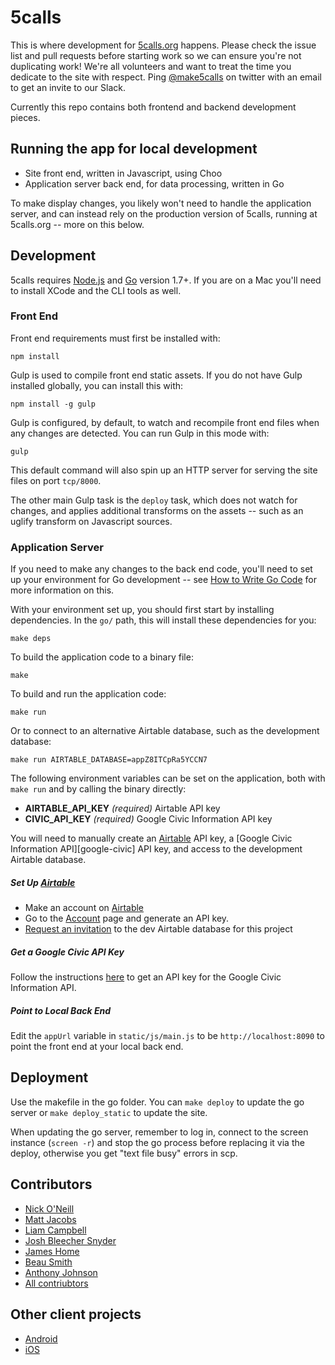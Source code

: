 # 5calls

This is where development for [5calls.org](http://5calls.org) happens. Please check the issue list and pull requests before starting work so we can ensure you're not duplicating work! We're all volunteers and want to treat the time you dedicate to the site with respect. Ping  [@make5calls](https://twitter.com/make5calls) on twitter with an email to get an invite to our Slack.

Currently this repo contains both frontend and backend development pieces.

## Running the app for local development

* Site front end, written in Javascript, using Choo
* Application server back end, for data processing, written in Go

To make display changes, you likely won't need to handle the application
server, and can instead rely on the production version of 5calls, running at
5calls.org -- more on this below.

## Development

5calls requires [Node.js][nodejs] and [Go][golang] version 1.7+. If you are on a
Mac you'll need to install XCode and the CLI tools as well.

[nodejs]: https://nodejs.org/en/
[golang]: https://golang.org/

### Front End

Front end requirements must first be installed with:

`npm install`

Gulp is used to compile front end static assets. If you do not have Gulp
installed globally, you can install this with:

`npm install -g gulp`

Gulp is configured, by default, to watch and recompile front end files when
any changes are detected. You can run Gulp in this mode with:

`gulp`

This default command will also spin up an HTTP server for serving the site
files on port `tcp/8000`.

The other main Gulp task is the `deploy` task, which does not watch for
changes, and applies additional transforms on the assets -- such as an uglify
transform on Javascript sources.

### Application Server

If you need to make any changes to the back end code, you'll need to set up
your environment for Go development -- see [How to Write Go
Code](https://golang.org/doc/code.html) for more information on this.

With your environment set up, you should first start by installing
dependencies. In the `go/` path, this will install these dependencies for you:

`make deps`

To build the application code to a binary file:

`make`

To build and run the application code:

`make run`

Or to connect to an alternative Airtable database, such as the development
database:

`make run AIRTABLE_DATABASE=appZ8ITCpRa5YCCN7`

The following environment variables can be set on the application, both with
`make run` and by calling the binary directly:

* **AIRTABLE_API_KEY** *(required)* Airtable API key
* **CIVIC_API_KEY** *(required)* Google Civic Information API key

You will need to manually create an [Airtable][airtable] API key, a [Google
Civic Information API][google-civic] API key, and access to the development
Airtable database.

##### Set Up [Airtable][airtable]

* Make an account on [Airtable][airtable]
* Go to the [Account](https://airtable.com/account) page and generate an API key.
* [Request an invitation][airtable-invite] to the dev Airtable database for this
  project

##### Get a Google Civic API Key

Follow the instructions [here](https://developers.google.com/civic-information/docs/using_api) to get an API key for the Google Civic Information API.

##### Point to Local Back End

Edit the `appUrl` variable in `static/js/main.js` to be `http://localhost:8090` to point the front end at your local back end.

[airtable]: https://airtable.com
[airtable-invite]: https://airtable.com/invite/l?inviteId=invo1EhjdkkkdjcxX&inviteToken=94e26833a508997c003b8908eebe4bb1
[civic-api]: https://developers.google.com/civic-information/docs/using_api

## Deployment

Use the makefile in the go folder. You can `make deploy` to update the go server or `make deploy_static` to update the site.

When updating the go server, remember to log in, connect to the screen instance (`screen -r`) and stop the go process before replacing it via the deploy, otherwise you get "text file busy" errors in scp.

## Contributors
 - [Nick O'Neill](https://github.com/nickoneill)
 - [Matt Jacobs](https://github.com/capndesign)
 - [Liam Campbell](https://github.com/liamdanger)
 - [Josh Bleecher Snyder](https://github.com/josharian)
 - [James Home](https://github.com/jameshome)
 - [Beau Smith](https://github.com/beausmith)
 - [Anthony Johnson](https://github.com/agjohnson)
 - [All contriubtors](https://github.com/5calls/5calls/graphs/contributors)
 
## Other client projects
 - [Android](https://github.com/5calls/android)
 - [iOS](https://github.com/5calls/ios)
